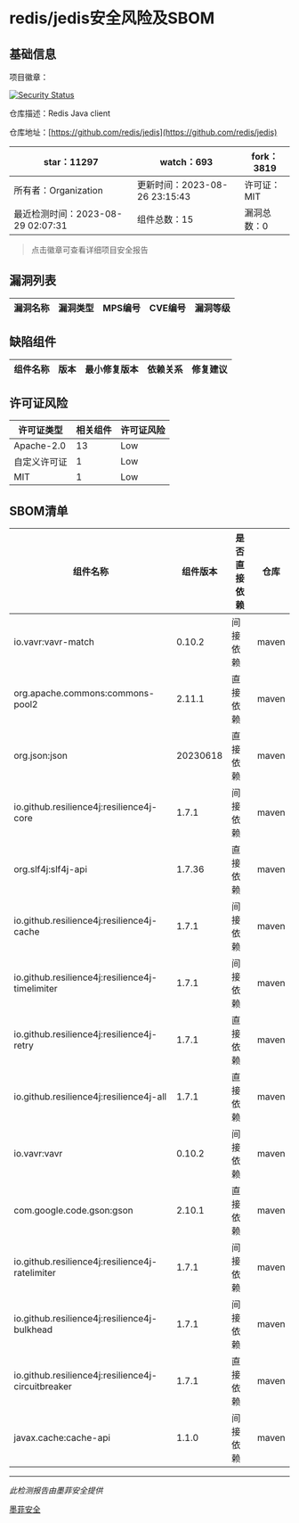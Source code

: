 # redis/jedis安全风险及SBOM

## 基础信息

项目徽章：

[![Security Status](https://www.murphysec.com/platform3/v31/badge/1696222858660179968.svg)](https://www.murphysec.com/console/report/1696222858542739456/1696222858660179968)

仓库描述：Redis Java client

仓库地址：[https://github.com/redis/jedis](https://github.com/redis/jedis)

| star：11297 | watch：693 | fork：3819 |
| ----------- | -------------- | ------------ |
| 所有者：Organization | 更新时间：2023-08-26 23:15:43 | 许可证：MIT |
| 最近检测时间：2023-08-29 02:07:31 | 组件总数：15 | 漏洞总数：0 |

> 点击徽章可查看详细项目安全报告



## 漏洞列表

| 漏洞名称 | 漏洞类型 | MPS编号 | CVE编号 | 漏洞等级 |
| ------- | ------ | ------- | ------ | ----- |





## 缺陷组件

| 组件名称 | 版本 | 最小修复版本 | 依赖关系 | 修复建议 |
| -------- | ---- | ------------ | -------- | -------- |





## 许可证风险

| 许可证类型 | 相关组件 | 许可证风险 |
| ---------- | -------- | ---------- |
|Apache-2.0|13|Low|
|自定义许可证|1|Low|
|MIT|1|Low|




## SBOM清单

| 组件名称 | 组件版本 | 是否直接依赖 | 仓库 |
| -------- | -------- | ------------ | ---- |
|io.vavr:vavr-match|0.10.2|间接依赖|maven|
|org.apache.commons:commons-pool2|2.11.1|直接依赖|maven|
|org.json:json|20230618|直接依赖|maven|
|io.github.resilience4j:resilience4j-core|1.7.1|间接依赖|maven|
|org.slf4j:slf4j-api|1.7.36|直接依赖|maven|
|io.github.resilience4j:resilience4j-cache|1.7.1|间接依赖|maven|
|io.github.resilience4j:resilience4j-timelimiter|1.7.1|间接依赖|maven|
|io.github.resilience4j:resilience4j-retry|1.7.1|直接依赖|maven|
|io.github.resilience4j:resilience4j-all|1.7.1|直接依赖|maven|
|io.vavr:vavr|0.10.2|间接依赖|maven|
|com.google.code.gson:gson|2.10.1|直接依赖|maven|
|io.github.resilience4j:resilience4j-ratelimiter|1.7.1|间接依赖|maven|
|io.github.resilience4j:resilience4j-bulkhead|1.7.1|间接依赖|maven|
|io.github.resilience4j:resilience4j-circuitbreaker|1.7.1|直接依赖|maven|
|javax.cache:cache-api|1.1.0|间接依赖|maven|


------

*此检测报告由墨菲安全提供*

[墨菲安全](www.murphysec.com)